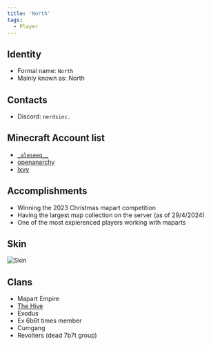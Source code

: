 ```yaml
---
title: 'North'
tags:
  - Player
---
```


## Identity
* Formal name: `North`
* Mainly known as: North

## Contacts
* Discord: `nerdsinc.`

## Minecraft Account list
* [`_aleseeq__`](https://nl.namemc.com/profile/_aleseeq__.1)
* [openanarchy](https://nl.namemc.com/profile/openanarchy.4)
* [lxvy](https://nl.namemc.com/profile/lxvy.4)

## Accomplishments
* Winning the 2023 Christmas mapart competition
* Having the largest map collection on the server (as of 29/4/2024)
* One of the most expierenced players working with maparts

## Skin
![Skin](https://s.namemc.com/3d/skin/body.png?id=8ba3245f351fe11b&model=slim&theta=30&phi=21&time=90&width=100&height=200)

## Clans
* Mapart Empire
* [The Hive](../Groups/hive.md)
* Exodus
* Ex 6b6t times member
* Cumgang
* Revolters (dead 7b7t group)
